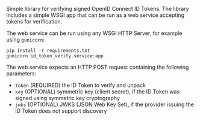 Simple library for verifying signed OpenID Connect ID Tokens.
The library includes a simple WSGI app that can be run as a web service accepting tokens for verification.
 
The web service can be run using any WSGI HTTP Server, for example using `gunicorn`:

    pip install -r requirements.txt
    gunicorn id_token_verify.service:app
    
The web service expects an HTTP POST request containing the following parameters:
 
   * `token` (REQUIRED) the ID Token to verify and unpack
   * `key` (OPTIONAL) symmetric key (client secret), if the ID Token was signed using symmetric key cryptography
   * `jwks` (OPTIONAL) JWKS (JSON Web Key Set), if the provider issuing the ID Token does not support discovery